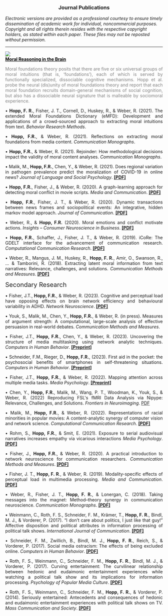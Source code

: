 <h3 style="text-align: center">Journal Publications</h3>

_Electronic versions are provided as a professional courtesy to ensure timely dissemination of academic work for individual, noncommercial purposes. Copyright and all rights therein resides with the respective copyright holders, as stated within each paper. These files may not be reposted without permission._  

----

<div class="image_container">
    <img src="nhb_cover.png" class="image_fixed">
    <div class="text_container">
        <a href="https://www.nature.com/articles/s41562-023-01693-8" target="_blank" style="color: black; text-decoration: underline; font-weight: bold">Moral Reasoning in the Brain</a>
        <p style="color: gray; text-align: justify;">Moral foundations theory posits that there are five or six universal groups of moral intuitions (that is, ‘foundations’), each of which is served by functionally specialized, dissociable cognitive mechanisms. Hopp et al. probe the neural (dis)unity of moral foundations theory and report that each moral foundation recruits domain-general mechanisms of social cognition, but also has a dissociable neural signature that is malleable by sociomoral experience.</p>
    </div>
</div>

<div style="text-align: justify" markdown="1">

• **Hopp, F. R.**, Fisher, J. T., Cornell, D., Huskey, R., & Weber, R. (2021). The extended Moral Foundations Dictionary (eMFD): Development and applications of a crowd-sourced approach to extracting moral intuitions from text. _Behavior Research Methods_.

• **Hopp, F.R.**, & Weber, R. (2021). Reflections on extracting moral foundations from media content. _Communication Monographs_.

• **Hopp, F.R.**, & Weber, R. (2021). Rejoinder: How methodological decisions impact the validity of moral content analyses. _Communication Monographs_.

• Malik, M., **Hopp, F.R.**, Chen, Y., & Weber, R. (2021). Does regional variation in pathogen prevalence predict the moralization of COVID-19 in online news? _Journal of Language and Social Psychology_. [**[PDF]**](https://journals.sagepub.com/doi/pdf/10.1177/0261927X211044194)

• **Hopp, F.R.**, Fisher, J., & Weber, R. (2020). A graph-learning approach for detecting moral conflict in movie scripts. _Media and Communication_. [**[PDF]**](https://www.cogitatiopress.com/mediaandcommunication/article/view/3155)

• **Hopp, F.R**., Fisher, J. T., & Weber, R. (2020). Dynamic transactions between news frames and sociopolitical events: An integrative, hidden markov model approach. _Journal of Communication_. [**[PDF]**](https://www.jacobtfisher.com/assets/files/HMM_postprint.pdf)

• Weber, R., & **Hopp, F.R.** (2020). Moral emotions and conflict motivate actions. _Insights – Consumer Neuroscience in Business_. [**[PDF]**](https://fhopp.github.io/publications/moral_conflict.pdf) 

• **Hopp, F.R.**, Schaffer, J., Fisher, J. T., & Weber, R. (2019). iCoRe: The GDELT interface for the advancement of communication research. _Computational Communication Research_. [**[PDF]**](https://computationalcommunication.org/index.php/ccr/announcement/view/1)

• Weber, R., Mangus, J. M., Huskey, R., **Hopp, F. R.**, Amir, O., Swanson, R., ... & Tamborini, R. (2018). Extracting latent moral information from text narratives: Relevance, challenges, and solutions. _Communication Methods and Measures_. [**[PDF]**](https://fhopp.github.io/publications/weber2018.pdf)

</div>

<i></i>  <span class="sub_header" style="font-size:20px"> Secondary Research </span>

<div style="text-align: justify" markdown="1">

• Fisher, J.T., **Hopp, F.R.**, & Weber, R. (2023). Cognitive and perceptual load have opposing
effects on brain network efficiency and behavioural variability in ADHD. _Network Neuroscience_. [**[PDF]**](https://direct.mit.edu/netn/article/doi/10.1162/netn_a_00336/117485/Cognitive-and-Perceptual-Load-Have-Opposing)

• Youk, S., Malik, M., Chen, Y., **Hopp, F.R.**, & Weber, R. (in press). Measures of argument strength: A computational, large-scale analysis of effective persuasion in real-world debates. _Communication Methods and Measures_. 

• Fisher, J.T., **Hopp, F.R.**, Chen, Y., & Weber, R. (2023). Uncovering the structure of media
multitasking using network analytic techniques. _Computers in Human Behavior_. [**[Preprint]**](https://osf.io/upez3/download)

• Schneider, F.M., Rieger, D., **Hopp, F.R.**, (2023). First aid in the pocket: the psychosocial benefits
of smartphones in self-threatening situations. _Computers in Human Behavior_. [**[Preprint]**](https://psyarxiv.com/z4psm/download)

• Fisher, J.T., **Hopp, F.R.**, & Weber, R. (2022). Mapping attention across multiple media tasks. _Media Psychology_. [**[Preprint]**](https://mediarxiv.org/txfka/download) 

• Chen, Y., **Hopp, F.R.**, Malik, M., Wang, P. T., Woodman, K., Youk, S., & Weber, R. (2022) Reproducing FSL's fMRI Data Analysis via Nipype: Relevance, Challenges, and Solutions. _Frontiers in Neuroimaging_. [PDF](https://www.frontiersin.org/articles/10.3389/fnimg.2022.953215/full)

• Malik, M., **Hopp, F.R.**, & Weber, R. (2022). Representations of racial minorities in popular movies: A content-analytic synergy of computer vision and network science. _Computational Communication Research_. [**[PDF]**](https://computationalcommunication.org/ccr/article/download/106/45)

• Rohm, S., **Hopp, F.R.**, & Smit, E. (2021). Exposure to serial audiovisual narratives increases empathy via vicarious interactions _Media Psychology_. [**[PDF]**](https://www.tandfonline.com/doi/full/10.1080/15213269.2021.1879654?src=)

• Fisher, J., **Hopp, F.R.**, & Weber, R. (2020). A practical introduction to network neuroscience for communication researchers. _Communication Methods and Measures_. [**[PDF]**](https://osf.io/4txuf/download?format=pdf)

• Fisher, J. T., **Hopp, F. R**., & Weber, R. (2019). Modality-specific effects of perceptual load in multimedia processing. _Media and Communication_. [**[PDF]**](https://www.cogitatiopress.com/mediaandcommunication/article/download/2388/2388)

• Weber, R., Fisher, J. T., **Hopp, F. R.**, & Lonergan, C. (2018). Taking messages into the magnet: Method–theory synergy in communication neuroscience. _Communication Monographs_. [**[PDF]**](https://fhopp.github.io/publications/weber2017.pdf)

• Weinmann, C., Roth, F. S., Schneider, F. M., Krämer, T., **Hopp, F. R.**, Bindl, M. J., & Vorderer, P. (2017). “I don’t care about politics, I just like that guy!” Affective disposition and political attributes in information processing of political talk shows. _International Journal of Communication_. [**[PDF]**](https://fhopp.github.io/publications/weinmann2017.pdf)

• Schneider, F. M., Zwillich, B., Bindl, M. J., **Hopp, F. R.**, Reich, S., & Vorderer, P. (2017). Social media ostracism: The effects of being excluded online. _Computers in Human Behavior_. [**[PDF]**](https://fhopp.github.io/publications/schneider2017.pdf)

• Roth, F. S., Weinmann, C., Schneider, F. M., **Hopp, F. R.**, Bindl, M. J., & Vorderer, P. (2017). Curving entertainment: The curvilinear relationship between hedonic and eudaimonic entertainment experiences while watching a political talk show and its implications for information processing. _Psychology of Popular Media Culture_. [**[PDF]**](https://fhopp.github.io/publications/roth2017.pdf)

• Roth, F. S., Weinmann, C., Schneider, F. M., **Hopp, F. R.**, & Vorderer, P. (2014). Seriously entertained: Antecedents and consequences of hedonic and eudaimonic entertainment experiences with political talk shows on TV. _Mass Communication and Society_. [**[PDF]**](https://fhopp.github.io/publications/roth2014.pdf)

</div>